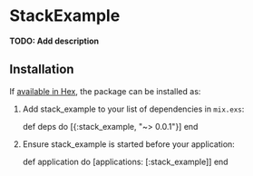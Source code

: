 # StackExample

**TODO: Add description**

## Installation

If [available in Hex](https://hex.pm/docs/publish), the package can be installed as:

  1. Add stack_example to your list of dependencies in `mix.exs`:

        def deps do
          [{:stack_example, "~> 0.0.1"}]
        end

  2. Ensure stack_example is started before your application:

        def application do
          [applications: [:stack_example]]
        end
